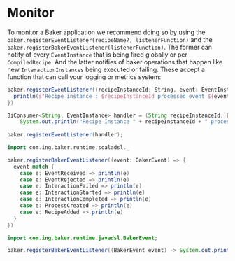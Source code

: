 # Monitor

To monitor a Baker application we recommend doing so by using the `baker.registerEventListener(recipeName?, listenerFunction)`
and the `baker.registerBakerEventListener(listenerFunction)`. The former can notify of every `EventInstance` that is being
fired globally or per `CompiledRecipe`. And the latter notifies of baker operations that happen like new `InteractionInstances` 
being executed or failing. These accept a function that can call your logging or metrics system:

```scala tab="Scala (Recipe Events)"
baker.registerEventListener((recipeInstanceId: String, event: EventInstance) => {
  println(s"Recipe instance : $recipeInstanceId processed event ${event.name}")
})
```

```java tab="Java (Recipe Events)"
BiConsumer<String, EventInstance> handler = (String recipeInstanceId, EventInstance event) ->
    System.out.println("Recipe Instance " + recipeInstanceId + " processed event " + event.name());
    
baker.registerEventListener(handler);
```

```scala tab="Scala (Baker Events)"
import com.ing.baker.runtime.scaladsl._

baker.registerBakerEventListener((event: BakerEvent) => {
  event match {
    case e: EventReceived => println(e)
    case e: EventRejected => println(e)
    case e: InteractionFailed => println(e)
    case e: InteractionStarted => println(e)
    case e: InteractionCompleted => println(e)
    case e: ProcessCreated => println(e)
    case e: RecipeAdded => println(e)
  }
})
```

```java tab="Java (Baker Events)"
import com.ing.baker.runtime.javadsl.BakerEvent;

baker.registerBakerEventListener((BakerEvent event) -> System.out.println(event));
```

